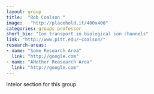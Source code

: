 ```yaml
---
layout: group
title:  "Rob Coalson "
image:   "http://placehold.it/400x400"
categories: groups professor
short_bio: "Ion transport in biological ion channels"
link: "http://www.pitt.edu/~coalson/"
research-areas: 
- name: "Some Research Area"
  link: "http://google.com"
- name: "ANother Reasearch Area"
  link: "http://google.com"	
---
```

Inteior section for this group 